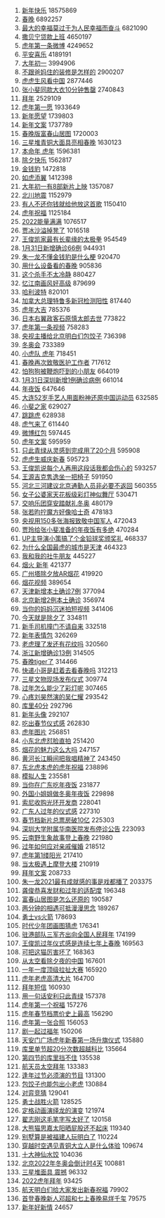 1. [新年快乐](https://s.weibo.com//weibo?q=%E6%96%B0%E5%B9%B4%E5%BF%AB%E4%B9%90&Refer=top) 18575869
2. [春晚](https://s.weibo.com//weibo?q=%23%E6%98%A5%E6%99%9A%23&Refer=top) 6892257
3. [最大的幸福莫过于为人民幸福而奋斗](https://s.weibo.com//weibo?q=%23%E6%9C%80%E5%A4%A7%E7%9A%84%E5%B9%B8%E7%A6%8F%E8%8E%AB%E8%BF%87%E4%BA%8E%E4%B8%BA%E4%BA%BA%E6%B0%91%E5%B9%B8%E7%A6%8F%E8%80%8C%E5%A5%8B%E6%96%97%23&Refer=top) 6821090
4. [撒贝宁贷款上班](https://s.weibo.com//weibo?q=%23%E6%92%92%E8%B4%9D%E5%AE%81%E8%B4%B7%E6%AC%BE%E4%B8%8A%E7%8F%AD%23&Refer=top) 4650197
5. [虎年第一条微博](https://s.weibo.com//weibo?q=%23%E8%99%8E%E5%B9%B4%E7%AC%AC%E4%B8%80%E6%9D%A1%E5%BE%AE%E5%8D%9A%23&Refer=top) 4249652
6. [平安喜乐](https://s.weibo.com//weibo?q=%E5%B9%B3%E5%AE%89%E5%96%9C%E4%B9%90&Refer=top) 4189191
7. [大年初一](https://s.weibo.com//weibo?q=%E5%A4%A7%E5%B9%B4%E5%88%9D%E4%B8%80&Refer=top) 3994906
8. [不跟爸妈住的装修是怎样的](https://s.weibo.com//weibo?q=%23%E4%B8%8D%E8%B7%9F%E7%88%B8%E5%A6%88%E4%BD%8F%E7%9A%84%E8%A3%85%E4%BF%AE%E6%98%AF%E6%80%8E%E6%A0%B7%E7%9A%84%23&Refer=top) 2900207
9. [虎虎生风看中国](https://s.weibo.com//weibo?q=%23%E8%99%8E%E8%99%8E%E7%94%9F%E9%A3%8E%E7%9C%8B%E4%B8%AD%E5%9B%BD%23&Refer=top) 2877446
10. [张小斐同款大衣10分钟售罄](https://s.weibo.com//weibo?q=%23%E5%BC%A0%E5%B0%8F%E6%96%90%E5%90%8C%E6%AC%BE%E5%A4%A7%E8%A1%A310%E5%88%86%E9%92%9F%E5%94%AE%E7%BD%84%23&Refer=top) 2740843
11. [拜年](https://s.weibo.com//weibo?q=%E6%8B%9C%E5%B9%B4&Refer=top) 2529109
12. [虎年第一愿](https://s.weibo.com//weibo?q=%23%E8%99%8E%E5%B9%B4%E7%AC%AC%E4%B8%80%E6%84%BF%23&Refer=top) 1933649
13. [新年愿望](https://s.weibo.com//weibo?q=%E6%96%B0%E5%B9%B4%E6%84%BF%E6%9C%9B&Refer=top) 1739803
14. [新年文案](https://s.weibo.com//weibo?q=%E6%96%B0%E5%B9%B4%E6%96%87%E6%A1%88&Refer=top) 1737789
15. [春晚版富春山居图](https://s.weibo.com//weibo?q=%23%E6%98%A5%E6%99%9A%E7%89%88%E5%AF%8C%E6%98%A5%E5%B1%B1%E5%B1%85%E5%9B%BE%23&Refer=top) 1720003
16. [三星堆青铜大面具亮相春晚](https://s.weibo.com//weibo?q=%23%E4%B8%89%E6%98%9F%E5%A0%86%E9%9D%92%E9%93%9C%E5%A4%A7%E9%9D%A2%E5%85%B7%E4%BA%AE%E7%9B%B8%E6%98%A5%E6%99%9A%23&Refer=top) 1630123
17. [本命年 虎年](https://s.weibo.com//weibo?q=%E6%9C%AC%E5%91%BD%E5%B9%B4%20%E8%99%8E%E5%B9%B4&Refer=top) 1596381
18. [除夕快乐](https://s.weibo.com//weibo?q=%E9%99%A4%E5%A4%95%E5%BF%AB%E4%B9%90&Refer=top) 1562817
19. [金钱豹](https://s.weibo.com//weibo?q=%E9%87%91%E9%92%B1%E8%B1%B9&Refer=top) 1472818
20. [如虎添翼](https://s.weibo.com//weibo?q=%E5%A6%82%E8%99%8E%E6%B7%BB%E7%BF%BC&Refer=top) 1412398
21. [大年初一有8部新片上映](https://s.weibo.com//weibo?q=%23%E5%A4%A7%E5%B9%B4%E5%88%9D%E4%B8%80%E6%9C%898%E9%83%A8%E6%96%B0%E7%89%87%E4%B8%8A%E6%98%A0%23&Refer=top) 1357087
22. [北川地震](https://s.weibo.com//weibo?q=%23%E5%8C%97%E5%B7%9D%E5%9C%B0%E9%9C%87%23&Refer=top) 1152979
23. [有人不还你钱就给他放这首歌](https://s.weibo.com//weibo?q=%23%E6%9C%89%E4%BA%BA%E4%B8%8D%E8%BF%98%E4%BD%A0%E9%92%B1%E5%B0%B1%E7%BB%99%E4%BB%96%E6%94%BE%E8%BF%99%E9%A6%96%E6%AD%8C%23&Refer=top) 1150410
24. [虎年祝福](https://s.weibo.com//weibo?q=%E8%99%8E%E5%B9%B4%E7%A5%9D%E7%A6%8F&Refer=top) 1125184
25. [2022能量满满](https://s.weibo.com//weibo?q=%232022%E8%83%BD%E9%87%8F%E6%BB%A1%E6%BB%A1%23&Refer=top) 1076517
26. [贾冰沙溢掉凳了](https://s.weibo.com//weibo?q=%23%E8%B4%BE%E5%86%B0%E6%B2%99%E6%BA%A2%E6%8E%89%E5%87%B3%E4%BA%86%23&Refer=top) 1016518
27. [王俊凯家最有长辈缘的太极拳](https://s.weibo.com//weibo?q=%23%E7%8E%8B%E4%BF%8A%E5%87%AF%E5%AE%B6%E6%9C%80%E6%9C%89%E9%95%BF%E8%BE%88%E7%BC%98%E7%9A%84%E5%A4%AA%E6%9E%81%E6%8B%B3%23&Refer=top) 954549
28. [1月31日新增确诊66例](https://s.weibo.com//weibo?q=%231%E6%9C%8831%E6%97%A5%E6%96%B0%E5%A2%9E%E7%A1%AE%E8%AF%8A66%E4%BE%8B%23&Refer=top) 944931
29. [朱一龙不懂金钱豹是什么梗](https://s.weibo.com//weibo?q=%23%E6%9C%B1%E4%B8%80%E9%BE%99%E4%B8%8D%E6%87%82%E9%87%91%E9%92%B1%E8%B1%B9%E6%98%AF%E4%BB%80%E4%B9%88%E6%A2%97%23&Refer=top) 920470
30. [用什么设备看的春晚](https://s.weibo.com//weibo?q=%E7%94%A8%E4%BB%80%E4%B9%88%E8%AE%BE%E5%A4%87%E7%9C%8B%E7%9A%84%E6%98%A5%E6%99%9A&Refer=top) 905836
31. [这个杀手不太冷静](https://s.weibo.com//weibo?q=%E8%BF%99%E4%B8%AA%E6%9D%80%E6%89%8B%E4%B8%8D%E5%A4%AA%E5%86%B7%E9%9D%99&Refer=top) 880427
32. [忆江南画风好高级](https://s.weibo.com//weibo?q=%23%E5%BF%86%E6%B1%9F%E5%8D%97%E7%94%BB%E9%A3%8E%E5%A5%BD%E9%AB%98%E7%BA%A7%23&Refer=top) 879699
33. [哈利波特](https://s.weibo.com//weibo?q=%E5%93%88%E5%88%A9%E6%B3%A2%E7%89%B9&Refer=top) 820101
34. [加拿大总理特鲁多新冠检测阳性](https://s.weibo.com//weibo?q=%23%E5%8A%A0%E6%8B%BF%E5%A4%A7%E6%80%BB%E7%90%86%E7%89%B9%E9%B2%81%E5%A4%9A%E6%96%B0%E5%86%A0%E6%A3%80%E6%B5%8B%E9%98%B3%E6%80%A7%23&Refer=top) 817440
35. [虎年大吉](https://s.weibo.com//weibo?q=%23%E8%99%8E%E5%B9%B4%E5%A4%A7%E5%90%89%23&Refer=top) 785376
36. [日本右翼政客石原慎太郎去世](https://s.weibo.com//weibo?q=%23%E6%97%A5%E6%9C%AC%E5%8F%B3%E7%BF%BC%E6%94%BF%E5%AE%A2%E7%9F%B3%E5%8E%9F%E6%85%8E%E5%A4%AA%E9%83%8E%E5%8E%BB%E4%B8%96%23&Refer=top) 773822
37. [虎年第一条视频](https://s.weibo.com//weibo?q=%E8%99%8E%E5%B9%B4%E7%AC%AC%E4%B8%80%E6%9D%A1%E8%A7%86%E9%A2%91&Refer=top) 758283
38. [央视主播给北京明白们包饺子](https://s.weibo.com//weibo?q=%23%E5%A4%AE%E8%A7%86%E4%B8%BB%E6%92%AD%E7%BB%99%E5%8C%97%E4%BA%AC%E6%98%8E%E7%99%BD%E4%BB%AC%E5%8C%85%E9%A5%BA%E5%AD%90%23&Refer=top) 736398
39. [冬奥会](https://s.weibo.com//weibo?q=%E5%86%AC%E5%A5%A5%E4%BC%9A&Refer=top) 733389
40. [小虎队 虎年](https://s.weibo.com//weibo?q=%E5%B0%8F%E8%99%8E%E9%98%9F%20%E8%99%8E%E5%B9%B4&Refer=top) 718451
41. [春晚再次致敬医护工作者](https://s.weibo.com//weibo?q=%23%E6%98%A5%E6%99%9A%E5%86%8D%E6%AC%A1%E8%87%B4%E6%95%AC%E5%8C%BB%E6%8A%A4%E5%B7%A5%E4%BD%9C%E8%80%85%23&Refer=top) 717612
42. [怕狗狗被鞭炮吓到的小朋友](https://s.weibo.com//weibo?q=%23%E6%80%95%E7%8B%97%E7%8B%97%E8%A2%AB%E9%9E%AD%E7%82%AE%E5%90%93%E5%88%B0%E7%9A%84%E5%B0%8F%E6%9C%8B%E5%8F%8B%23&Refer=top) 664019
43. [1月31日深圳新增1例确诊病例](https://s.weibo.com//weibo?q=%231%E6%9C%8831%E6%97%A5%E6%B7%B1%E5%9C%B3%E6%96%B0%E5%A2%9E1%E4%BE%8B%E7%A1%AE%E8%AF%8A%E7%97%85%E4%BE%8B%23&Refer=top) 661014
44. [年夜饭](https://s.weibo.com//weibo?q=%E5%B9%B4%E5%A4%9C%E9%A5%AD&Refer=top) 647646
45. [大连52岁手艺人用面粉神还原中国运动员](https://s.weibo.com//weibo?q=%23%E5%A4%A7%E8%BF%9E52%E5%B2%81%E6%89%8B%E8%89%BA%E4%BA%BA%E7%94%A8%E9%9D%A2%E7%B2%89%E7%A5%9E%E8%BF%98%E5%8E%9F%E4%B8%AD%E5%9B%BD%E8%BF%90%E5%8A%A8%E5%91%98%23&Refer=top) 632585
46. [小斐之家](https://s.weibo.com//weibo?q=%23%E5%B0%8F%E6%96%90%E4%B9%8B%E5%AE%B6%23&Refer=top) 629027
47. [跳跳虎](https://s.weibo.com//weibo?q=%E8%B7%B3%E8%B7%B3%E8%99%8E&Refer=top) 628938
48. [虎气来了](https://s.weibo.com//weibo?q=%E8%99%8E%E6%B0%94%E6%9D%A5%E4%BA%86&Refer=top) 611440
49. [微博红包](https://s.weibo.com//weibo?q=%23%E5%BE%AE%E5%8D%9A%E7%BA%A2%E5%8C%85%23&Refer=top) 597445
50. [虎年文案](https://s.weibo.com//weibo?q=%E8%99%8E%E5%B9%B4%E6%96%87%E6%A1%88&Refer=top) 595959
51. [只此青绿从灵感到完成用了20个月](https://s.weibo.com//weibo?q=%23%E5%8F%AA%E6%AD%A4%E9%9D%92%E7%BB%BF%E4%BB%8E%E7%81%B5%E6%84%9F%E5%88%B0%E5%AE%8C%E6%88%90%E7%94%A8%E4%BA%8620%E4%B8%AA%E6%9C%88%23&Refer=top) 595908
52. [虎虎生威庆新春](https://s.weibo.com//weibo?q=%E8%99%8E%E8%99%8E%E7%94%9F%E5%A8%81%E5%BA%86%E6%96%B0%E6%98%A5&Refer=top) 595723
53. [王俊凯说每个人再用这段话我都会伤心的](https://s.weibo.com//weibo?q=%23%E7%8E%8B%E4%BF%8A%E5%87%AF%E8%AF%B4%E6%AF%8F%E4%B8%AA%E4%BA%BA%E5%86%8D%E7%94%A8%E8%BF%99%E6%AE%B5%E8%AF%9D%E6%88%91%E9%83%BD%E4%BC%9A%E4%BC%A4%E5%BF%83%E7%9A%84%23&Refer=top) 593257
54. [王源吉克隽逸坐一把椅子](https://s.weibo.com//weibo?q=%23%E7%8E%8B%E6%BA%90%E5%90%89%E5%85%8B%E9%9A%BD%E9%80%B8%E5%9D%90%E4%B8%80%E6%8A%8A%E6%A4%85%E5%AD%90%23&Refer=top) 591950
55. [河北三河建议北京通勤人员非必要不返回](https://s.weibo.com//weibo?q=%23%E6%B2%B3%E5%8C%97%E4%B8%89%E6%B2%B3%E5%BB%BA%E8%AE%AE%E5%8C%97%E4%BA%AC%E9%80%9A%E5%8B%A4%E4%BA%BA%E5%91%98%E9%9D%9E%E5%BF%85%E8%A6%81%E4%B8%8D%E8%BF%94%E5%9B%9E%23&Refer=top) 560355
56. [女子公婆家天花板级彩灯神似舞厅](https://s.weibo.com//weibo?q=%23%E5%A5%B3%E5%AD%90%E5%85%AC%E5%A9%86%E5%AE%B6%E5%A4%A9%E8%8A%B1%E6%9D%BF%E7%BA%A7%E5%BD%A9%E7%81%AF%E7%A5%9E%E4%BC%BC%E8%88%9E%E5%8E%85%23&Refer=top) 530471
57. [交响乐团穿安踏献礼冬奥](https://s.weibo.com//weibo?q=%23%E4%BA%A4%E5%93%8D%E4%B9%90%E5%9B%A2%E7%A9%BF%E5%AE%89%E8%B8%8F%E7%8C%AE%E7%A4%BC%E5%86%AC%E5%A5%A5%23&Refer=top) 480179
58. [张若昀拧魔方好像哈士奇](https://s.weibo.com//weibo?q=%23%E5%BC%A0%E8%8B%A5%E6%98%80%E6%8B%A7%E9%AD%94%E6%96%B9%E5%A5%BD%E5%83%8F%E5%93%88%E5%A3%AB%E5%A5%87%23&Refer=top) 478183
59. [央视用150多张海报致敬中国军人](https://s.weibo.com//weibo?q=%23%E5%A4%AE%E8%A7%86%E7%94%A8150%E5%A4%9A%E5%BC%A0%E6%B5%B7%E6%8A%A5%E8%87%B4%E6%95%AC%E4%B8%AD%E5%9B%BD%E5%86%9B%E4%BA%BA%23&Refer=top) 472043
60. [贾玲给张小斐准备的年夜饭有多绝](https://s.weibo.com//weibo?q=%23%E8%B4%BE%E7%8E%B2%E7%BB%99%E5%BC%A0%E5%B0%8F%E6%96%90%E5%87%86%E5%A4%87%E7%9A%84%E5%B9%B4%E5%A4%9C%E9%A5%AD%E6%9C%89%E5%A4%9A%E7%BB%9D%23&Refer=top) 470284
61. [UP主导演小策搞了个金铅球奖颁奖礼](https://s.weibo.com//weibo?q=UP%E4%B8%BB%E5%AF%BC%E6%BC%94%E5%B0%8F%E7%AD%96%E6%90%9E%E4%BA%86%E4%B8%AA%E9%87%91%E9%93%85%E7%90%83%E5%A5%96%E9%A2%81%E5%A5%96%E7%A4%BC&Refer=top) 468337
62. [为什么全国最虎的城市是天津](https://s.weibo.com//weibo?q=%23%E4%B8%BA%E4%BB%80%E4%B9%88%E5%85%A8%E5%9B%BD%E6%9C%80%E8%99%8E%E7%9A%84%E5%9F%8E%E5%B8%82%E6%98%AF%E5%A4%A9%E6%B4%A5%23&Refer=top) 464323
63. [我和我的社牛朋友](https://s.weibo.com//weibo?q=%23%E6%88%91%E5%92%8C%E6%88%91%E7%9A%84%E7%A4%BE%E7%89%9B%E6%9C%8B%E5%8F%8B%23&Refer=top) 445227
64. [烟火 新年](https://s.weibo.com//weibo?q=%E7%83%9F%E7%81%AB%20%E6%96%B0%E5%B9%B4&Refer=top) 421377
65. [广州塔除夕放AR烟花](https://s.weibo.com//weibo?q=%23%E5%B9%BF%E5%B7%9E%E5%A1%94%E9%99%A4%E5%A4%95%E6%94%BEAR%E7%83%9F%E8%8A%B1%23&Refer=top) 419920
66. [烟花视频](https://s.weibo.com//weibo?q=%E7%83%9F%E8%8A%B1%E8%A7%86%E9%A2%91&Refer=top) 389654
67. [天津新增本土确诊7例](https://s.weibo.com//weibo?q=%23%E5%A4%A9%E6%B4%A5%E6%96%B0%E5%A2%9E%E6%9C%AC%E5%9C%9F%E7%A1%AE%E8%AF%8A7%E4%BE%8B%23&Refer=top) 377094
68. [北京新增2例本土确诊](https://s.weibo.com//weibo?q=%23%E5%8C%97%E4%BA%AC%E6%96%B0%E5%A2%9E2%E4%BE%8B%E6%9C%AC%E5%9C%9F%E7%A1%AE%E8%AF%8A%23&Refer=top) 356974
69. [当你的妈妈沉迷拍短视频](https://s.weibo.com//weibo?q=%23%E5%BD%93%E4%BD%A0%E7%9A%84%E5%A6%88%E5%A6%88%E6%B2%89%E8%BF%B7%E6%8B%8D%E7%9F%AD%E8%A7%86%E9%A2%91%23&Refer=top) 341406
70. [今天就是除夕了](https://s.weibo.com//weibo?q=%23%E4%BB%8A%E5%A4%A9%E5%B0%B1%E6%98%AF%E9%99%A4%E5%A4%95%E4%BA%86%23&Refer=top) 334811
71. [新手司机撞门不请自来](https://s.weibo.com//weibo?q=%23%E6%96%B0%E6%89%8B%E5%8F%B8%E6%9C%BA%E6%92%9E%E9%97%A8%E4%B8%8D%E8%AF%B7%E8%87%AA%E6%9D%A5%23&Refer=top) 332518
72. [新年表情包](https://s.weibo.com//weibo?q=%E6%96%B0%E5%B9%B4%E8%A1%A8%E6%83%85%E5%8C%85&Refer=top) 326269
73. [老虎理了发还有花纹吗](https://s.weibo.com//weibo?q=%23%E8%80%81%E8%99%8E%E7%90%86%E4%BA%86%E5%8F%91%E8%BF%98%E6%9C%89%E8%8A%B1%E7%BA%B9%E5%90%97%23&Refer=top) 320560
74. [浙江新增确诊13例](https://s.weibo.com//weibo?q=%23%E6%B5%99%E6%B1%9F%E6%96%B0%E5%A2%9E%E7%A1%AE%E8%AF%8A13%E4%BE%8B%23&Refer=top) 314505
75. [春晚tiger了](https://s.weibo.com//weibo?q=%23%E6%98%A5%E6%99%9Atiger%E4%BA%86%23&Refer=top) 314466
76. [快递小哥是赶着去看春晚吗](https://s.weibo.com//weibo?q=%23%E5%BF%AB%E9%80%92%E5%B0%8F%E5%93%A5%E6%98%AF%E8%B5%B6%E7%9D%80%E5%8E%BB%E7%9C%8B%E6%98%A5%E6%99%9A%E5%90%97%23&Refer=top) 312213
77. [三星文物现场发布仪式](https://s.weibo.com//weibo?q=%E4%B8%89%E6%98%9F%E6%96%87%E7%89%A9%E7%8E%B0%E5%9C%BA%E5%8F%91%E5%B8%83%E4%BB%AA%E5%BC%8F&Refer=top) 309774
78. [过年怎么能少了彩灯呢](https://s.weibo.com//weibo?q=%23%E8%BF%87%E5%B9%B4%E6%80%8E%E4%B9%88%E8%83%BD%E5%B0%91%E4%BA%86%E5%BD%A9%E7%81%AF%E5%91%A2%23&Refer=top) 307465
79. [心疼刘昊然演的吴仁耀](https://s.weibo.com//weibo?q=%23%E5%BF%83%E7%96%BC%E5%88%98%E6%98%8A%E7%84%B6%E6%BC%94%E7%9A%84%E5%90%B4%E4%BB%81%E8%80%80%23&Refer=top) 293542
80. [库里40分](https://s.weibo.com//weibo?q=%23%E5%BA%93%E9%87%8C40%E5%88%86%23&Refer=top) 292796
81. [新年头像](https://s.weibo.com//weibo?q=%E6%96%B0%E5%B9%B4%E5%A4%B4%E5%83%8F&Refer=top) 292107
82. [吃出春节仪式感](https://s.weibo.com//weibo?q=%E5%90%83%E5%87%BA%E6%98%A5%E8%8A%82%E4%BB%AA%E5%BC%8F%E6%84%9F&Refer=top) 262830
83. [虎年图片](https://s.weibo.com//weibo?q=%E8%99%8E%E5%B9%B4%E5%9B%BE%E7%89%87&Refer=top) 256851
84. [小东北虎怼脸直拍](https://s.weibo.com//weibo?q=%23%E5%B0%8F%E4%B8%9C%E5%8C%97%E8%99%8E%E6%80%BC%E8%84%B8%E7%9B%B4%E6%8B%8D%23&Refer=top) 251420
85. [烟花的魅力这么大吗](https://s.weibo.com//weibo?q=%23%E7%83%9F%E8%8A%B1%E7%9A%84%E9%AD%85%E5%8A%9B%E8%BF%99%E4%B9%88%E5%A4%A7%E5%90%97%23&Refer=top) 247157
86. [黄河长江瞬间把我唱精神了](https://s.weibo.com//weibo?q=%23%E9%BB%84%E6%B2%B3%E9%95%BF%E6%B1%9F%E7%9E%AC%E9%97%B4%E6%8A%8A%E6%88%91%E5%94%B1%E7%B2%BE%E7%A5%9E%E4%BA%86%23&Refer=top) 243450
87. [东北虎本虎的虎年祝福](https://s.weibo.com//weibo?q=%23%E4%B8%9C%E5%8C%97%E8%99%8E%E6%9C%AC%E8%99%8E%E7%9A%84%E8%99%8E%E5%B9%B4%E7%A5%9D%E7%A6%8F%23&Refer=top) 238896
88. [模拟人生](https://s.weibo.com//weibo?q=%E6%A8%A1%E6%8B%9F%E4%BA%BA%E7%94%9F&Refer=top) 235581
89. [当你在广东吃年夜饭](https://s.weibo.com//weibo?q=%E5%BD%93%E4%BD%A0%E5%9C%A8%E5%B9%BF%E4%B8%9C%E5%90%83%E5%B9%B4%E5%A4%9C%E9%A5%AD&Refer=top) 231877
90. [外国小姐姐做冬奥年夜饭](https://s.weibo.com//weibo?q=%23%E5%A4%96%E5%9B%BD%E5%B0%8F%E5%A7%90%E5%A7%90%E5%81%9A%E5%86%AC%E5%A5%A5%E5%B9%B4%E5%A4%9C%E9%A5%AD%23&Refer=top) 229898
91. [索尼收购光环开发商](https://s.weibo.com//weibo?q=%23%E7%B4%A2%E5%B0%BC%E6%94%B6%E8%B4%AD%E5%85%89%E7%8E%AF%E5%BC%80%E5%8F%91%E5%95%86%23&Refer=top) 228041
92. [广东人过年的仪式感](https://s.weibo.com//weibo?q=%E5%B9%BF%E4%B8%9C%E4%BA%BA%E8%BF%87%E5%B9%B4%E7%9A%84%E4%BB%AA%E5%BC%8F%E6%84%9F&Refer=top) 227310
93. [春节档新片总票房破10亿](https://s.weibo.com//weibo?q=%23%E6%98%A5%E8%8A%82%E6%A1%A3%E6%96%B0%E7%89%87%E6%80%BB%E7%A5%A8%E6%88%BF%E7%A0%B410%E4%BA%BF%23&Refer=top) 225303
94. [深圳大学附属华南医院发布停诊公告](https://s.weibo.com//weibo?q=%23%E6%B7%B1%E5%9C%B3%E5%A4%A7%E5%AD%A6%E9%99%84%E5%B1%9E%E5%8D%8E%E5%8D%97%E5%8C%BB%E9%99%A2%E5%8F%91%E5%B8%83%E5%81%9C%E8%AF%8A%E5%85%AC%E5%91%8A%23&Refer=top) 223093
95. [云南野生象故事登上春晚](https://s.weibo.com//weibo?q=%23%E4%BA%91%E5%8D%97%E9%87%8E%E7%94%9F%E8%B1%A1%E6%95%85%E4%BA%8B%E7%99%BB%E4%B8%8A%E6%98%A5%E6%99%9A%23&Refer=top) 221980
96. [过年如何应对亲戚催婚](https://s.weibo.com//weibo?q=%23%E8%BF%87%E5%B9%B4%E5%A6%82%E4%BD%95%E5%BA%94%E5%AF%B9%E4%BA%B2%E6%88%9A%E5%82%AC%E5%A9%9A%23&Refer=top) 218512
97. [虎年第1缕阳光](https://s.weibo.com//weibo?q=%23%E8%99%8E%E5%B9%B4%E7%AC%AC1%E7%BC%95%E9%98%B3%E5%85%89%23&Refer=top) 217410
98. [当太极遇上摩登大楼](https://s.weibo.com//weibo?q=%23%E5%BD%93%E5%A4%AA%E6%9E%81%E9%81%87%E4%B8%8A%E6%91%A9%E7%99%BB%E5%A4%A7%E6%A5%BC%23&Refer=top) 210919
99. [拜年文案](https://s.weibo.com//weibo?q=%23%E6%8B%9C%E5%B9%B4%E6%96%87%E6%A1%88%23&Refer=top) 208733
100. [朱一龙2021最有成就感的事是戏都播了](https://s.weibo.com//weibo?q=%23%E6%9C%B1%E4%B8%80%E9%BE%992021%E6%9C%80%E6%9C%89%E6%88%90%E5%B0%B1%E6%84%9F%E7%9A%84%E4%BA%8B%E6%98%AF%E6%88%8F%E9%83%BD%E6%92%AD%E4%BA%86%23&Refer=top) 203375
101. [龚俊恭喜发财和过年的适配度](https://s.weibo.com//weibo?q=%23%E9%BE%9A%E4%BF%8A%E6%81%AD%E5%96%9C%E5%8F%91%E8%B4%A2%E5%92%8C%E8%BF%87%E5%B9%B4%E7%9A%84%E9%80%82%E9%85%8D%E5%BA%A6%23&Refer=top) 196348
102. [富春山居图是怎么还原的](https://s.weibo.com//weibo?q=%E5%AF%8C%E6%98%A5%E5%B1%B1%E5%B1%85%E5%9B%BE%E6%98%AF%E6%80%8E%E4%B9%88%E8%BF%98%E5%8E%9F%E7%9A%84&Refer=top) 190587
103. [两分钟的相遇可抵漫漫思念](https://s.weibo.com//weibo?q=%23%E4%B8%A4%E5%88%86%E9%92%9F%E7%9A%84%E7%9B%B8%E9%81%87%E5%8F%AF%E6%8A%B5%E6%BC%AB%E6%BC%AB%E6%80%9D%E5%BF%B5%23&Refer=top) 189267
104. [勇士vs火箭](https://s.weibo.com//weibo?q=%23%E5%8B%87%E5%A3%ABvs%E7%81%AB%E7%AE%AD%23&Refer=top) 178693
105. [时代少年团画图猜虎](https://s.weibo.com//weibo?q=%23%E6%97%B6%E4%BB%A3%E5%B0%91%E5%B9%B4%E5%9B%A2%E7%94%BB%E5%9B%BE%E7%8C%9C%E8%99%8E%23&Refer=top) 176341
106. [驻港部队三军齐出向全国人民拜年](https://s.weibo.com//weibo?q=%23%E9%A9%BB%E6%B8%AF%E9%83%A8%E9%98%9F%E4%B8%89%E5%86%9B%E9%BD%90%E5%87%BA%E5%90%91%E5%85%A8%E5%9B%BD%E4%BA%BA%E6%B0%91%E6%8B%9C%E5%B9%B4%23&Refer=top) 174199
107. [王俊凯过年仪式感是连续七年上春晚](https://s.weibo.com//weibo?q=%23%E7%8E%8B%E4%BF%8A%E5%87%AF%E8%BF%87%E5%B9%B4%E4%BB%AA%E5%BC%8F%E6%84%9F%E6%98%AF%E8%BF%9E%E7%BB%AD%E4%B8%83%E5%B9%B4%E4%B8%8A%E6%98%A5%E6%99%9A%23&Refer=top) 169563
108. [可把这猫厉害坏了](https://s.weibo.com//weibo?q=%23%E5%8F%AF%E6%8A%8A%E8%BF%99%E7%8C%AB%E5%8E%89%E5%AE%B3%E5%9D%8F%E4%BA%86%23&Refer=top) 168363
109. [从太空看除夕夜的中国](https://s.weibo.com//weibo?q=%23%E4%BB%8E%E5%A4%AA%E7%A9%BA%E7%9C%8B%E9%99%A4%E5%A4%95%E5%A4%9C%E7%9A%84%E4%B8%AD%E5%9B%BD%23&Refer=top) 167601
110. [一年一度顶级拉扯大赛](https://s.weibo.com//weibo?q=%23%E4%B8%80%E5%B9%B4%E4%B8%80%E5%BA%A6%E9%A1%B6%E7%BA%A7%E6%8B%89%E6%89%AF%E5%A4%A7%E8%B5%9B%23&Refer=top) 165920
111. [虎年老虎高清大片](https://s.weibo.com//weibo?q=%23%E8%99%8E%E5%B9%B4%E8%80%81%E8%99%8E%E9%AB%98%E6%B8%85%E5%A4%A7%E7%89%87%23&Refer=top) 164700
112. [拜年短信](https://s.weibo.com//weibo?q=%E6%8B%9C%E5%B9%B4%E7%9F%AD%E4%BF%A1&Refer=top) 160930
113. [用一句话安利只此青绿](https://s.weibo.com//weibo?q=%23%E7%94%A8%E4%B8%80%E5%8F%A5%E8%AF%9D%E5%AE%89%E5%88%A9%E5%8F%AA%E6%AD%A4%E9%9D%92%E7%BB%BF%23&Refer=top) 157378
114. [虎年第一个祝福](https://s.weibo.com//weibo?q=%23%E8%99%8E%E5%B9%B4%E7%AC%AC%E4%B8%80%E4%B8%AA%E7%A5%9D%E7%A6%8F%23&Refer=top) 157276
115. [虎年春节档票价史上最高](https://s.weibo.com//weibo?q=%23%E8%99%8E%E5%B9%B4%E6%98%A5%E8%8A%82%E6%A1%A3%E7%A5%A8%E4%BB%B7%E5%8F%B2%E4%B8%8A%E6%9C%80%E9%AB%98%23&Refer=top) 156290
116. [虎年第一张合照](https://s.weibo.com//weibo?q=%23%E8%99%8E%E5%B9%B4%E7%AC%AC%E4%B8%80%E5%BC%A0%E5%90%88%E7%85%A7%23&Refer=top) 156053
117. [剧一起过福年](https://s.weibo.com//weibo?q=%E5%89%A7%E4%B8%80%E8%B5%B7%E8%BF%87%E7%A6%8F%E5%B9%B4&Refer=top) 150206
118. [天安门广场虎年新春第一场升旗仪式](https://s.weibo.com//weibo?q=%23%E5%A4%A9%E5%AE%89%E9%97%A8%E5%B9%BF%E5%9C%BA%E8%99%8E%E5%B9%B4%E6%96%B0%E6%98%A5%E7%AC%AC%E4%B8%80%E5%9C%BA%E5%8D%87%E6%97%97%E4%BB%AA%E5%BC%8F%23&Refer=top) 135880
119. [库里单节超20分次数超越科比](https://s.weibo.com//weibo?q=%23%E5%BA%93%E9%87%8C%E5%8D%95%E8%8A%82%E8%B6%8520%E5%88%86%E6%AC%A1%E6%95%B0%E8%B6%85%E8%B6%8A%E7%A7%91%E6%AF%94%23&Refer=top) 135664
120. [第四节的库里挡不住](https://s.weibo.com//weibo?q=%23%E7%AC%AC%E5%9B%9B%E8%8A%82%E7%9A%84%E5%BA%93%E9%87%8C%E6%8C%A1%E4%B8%8D%E4%BD%8F%23&Refer=top) 135538
121. [航天员太空拜年](https://s.weibo.com//weibo?q=%23%E8%88%AA%E5%A4%A9%E5%91%98%E5%A4%AA%E7%A9%BA%E6%8B%9C%E5%B9%B4%23&Refer=top) 133383
122. [逢年过节必须演的节目](https://s.weibo.com//weibo?q=%23%E9%80%A2%E5%B9%B4%E8%BF%87%E8%8A%82%E5%BF%85%E9%A1%BB%E6%BC%94%E7%9A%84%E8%8A%82%E7%9B%AE%23&Refer=top) 131300
123. [包饺子也能包出小老虎](https://s.weibo.com//weibo?q=%23%E5%8C%85%E9%A5%BA%E5%AD%90%E4%B9%9F%E8%83%BD%E5%8C%85%E5%87%BA%E5%B0%8F%E8%80%81%E8%99%8E%23&Refer=top) 130884
124. [对弈竞猜](https://s.weibo.com//weibo?q=%E5%AF%B9%E5%BC%88%E7%AB%9E%E7%8C%9C&Refer=top) 129041
125. [勇士战胜火箭](https://s.weibo.com//weibo?q=%23%E5%8B%87%E5%A3%AB%E6%88%98%E8%83%9C%E7%81%AB%E7%AE%AD%23&Refer=top) 128525
126. [定格动画演绎龙的演变](https://s.weibo.com//weibo?q=%23%E5%AE%9A%E6%A0%BC%E5%8A%A8%E7%94%BB%E6%BC%94%E7%BB%8E%E9%BE%99%E7%9A%84%E6%BC%94%E5%8F%98%23&Refer=top) 121974
127. [翟志刚这毛笔字写太好了](https://s.weibo.com//weibo?q=%23%E7%BF%9F%E5%BF%97%E5%88%9A%E8%BF%99%E6%AF%9B%E7%AC%94%E5%AD%97%E5%86%99%E5%A4%AA%E5%A5%BD%E4%BA%86%23&Refer=top) 120158
128. [大熊猫思嘉太阳晒屁股还不起床](https://s.weibo.com//weibo?q=%23%E5%A4%A7%E7%86%8A%E7%8C%AB%E6%80%9D%E5%98%89%E5%A4%AA%E9%98%B3%E6%99%92%E5%B1%81%E8%82%A1%E8%BF%98%E4%B8%8D%E8%B5%B7%E5%BA%8A%23&Refer=top) 119340
129. [别墅算是被福建人玩明白了](https://s.weibo.com//weibo?q=%23%E5%88%AB%E5%A2%85%E7%AE%97%E6%98%AF%E8%A2%AB%E7%A6%8F%E5%BB%BA%E4%BA%BA%E7%8E%A9%E6%98%8E%E7%99%BD%E4%BA%86%23&Refer=top) 110224
130. [穿越时空遇见青铜大立人是什么体验](https://s.weibo.com//weibo?q=%23%E7%A9%BF%E8%B6%8A%E6%97%B6%E7%A9%BA%E9%81%87%E8%A7%81%E9%9D%92%E9%93%9C%E5%A4%A7%E7%AB%8B%E4%BA%BA%E6%98%AF%E4%BB%80%E4%B9%88%E4%BD%93%E9%AA%8C%23&Refer=top) 109674
131. [十大神仙水饺](https://s.weibo.com//weibo?q=%E5%8D%81%E5%A4%A7%E7%A5%9E%E4%BB%99%E6%B0%B4%E9%A5%BA&Refer=top) 104036
132. [北京2022年冬奥会倒计时4天](https://s.weibo.com//weibo?q=%23%E5%8C%97%E4%BA%AC2022%E5%B9%B4%E5%86%AC%E5%A5%A5%E4%BC%9A%E5%80%92%E8%AE%A1%E6%97%B64%E5%A4%A9%23&Refer=top) 100881
133. [三星堆面具 震撼](https://s.weibo.com//weibo?q=%E4%B8%89%E6%98%9F%E5%A0%86%E9%9D%A2%E5%85%B7%20%E9%9C%87%E6%92%BC&Refer=top) 96332
134. [2022虎年拜年](https://s.weibo.com//weibo?q=2022%E8%99%8E%E5%B9%B4%E6%8B%9C%E5%B9%B4&Refer=top) 93425
135. [航天明白们给大家发出新春祝福](https://s.weibo.com//weibo?q=%23%E8%88%AA%E5%A4%A9%E6%98%8E%E7%99%BD%E4%BB%AC%E7%BB%99%E5%A4%A7%E5%AE%B6%E5%8F%91%E5%87%BA%E6%96%B0%E6%98%A5%E7%A5%9D%E7%A6%8F%23&Refer=top) 79902
136. [首登春晚新人邓超和七上春晚易烊千玺](https://s.weibo.com//weibo?q=%23%E9%A6%96%E7%99%BB%E6%98%A5%E6%99%9A%E6%96%B0%E4%BA%BA%E9%82%93%E8%B6%85%E5%92%8C%E4%B8%83%E4%B8%8A%E6%98%A5%E6%99%9A%E6%98%93%E7%83%8A%E5%8D%83%E7%8E%BA%23&Refer=top) 79575
137. [新年好新情](https://s.weibo.com//weibo?q=%E6%96%B0%E5%B9%B4%E5%A5%BD%E6%96%B0%E6%83%85&Refer=top) 24657
